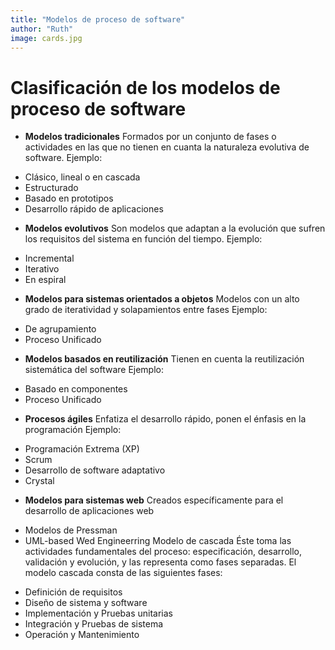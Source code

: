 ```yaml
---
title: "Modelos de proceso de software"
author: "Ruth"
image: cards.jpg
---
```


# Clasificación de los modelos de proceso de software

*	**Modelos tradicionales** 
Formados por un conjunto de fases o actividades en las que no tienen en cuanta la naturaleza evolutiva de software.
Ejemplo: 

-	Clásico, lineal o en cascada
-	Estructurado 
-	Basado en prototipos 
-	Desarrollo rápido de aplicaciones

*	**Modelos evolutivos** 
Son modelos que adaptan a la evolución que sufren los requisitos del sistema en función del tiempo.
Ejemplo:
-	Incremental 
-	Iterativo
-	En espiral  
* **Modelos para sistemas orientados a objetos**
Modelos con un alto grado de iteratividad y solapamientos entre fases
Ejemplo:
-	De agrupamiento 
-	Proceso Unificado
*	**Modelos basados en reutilización** 
Tienen en cuenta la reutilización sistemática del software
Ejemplo:
-	Basado en componentes
-	Proceso Unificado
* **Procesos ágiles** 
Enfatiza el desarrollo rápido, ponen el énfasis en la programación
Ejemplo:
-	Programación Extrema (XP)
-	Scrum
-	Desarrollo de software adaptativo
-	Crystal 
*	**Modelos para sistemas web** 
Creados específicamente para el desarrollo de aplicaciones web
-	Modelos de Pressman
-	UML-based Wed Engineerring
Modelo de cascada
Éste toma las actividades fundamentales del proceso: especificación, desarrollo, validación y evolución, y las representa como fases separadas.
El modelo cascada consta de las siguientes fases:
*	Definición de requisitos
*	Diseño de sistema y software
*	Implementación y Pruebas unitarias
*	Integración y Pruebas de sistema
*	Operación y Mantenimiento
